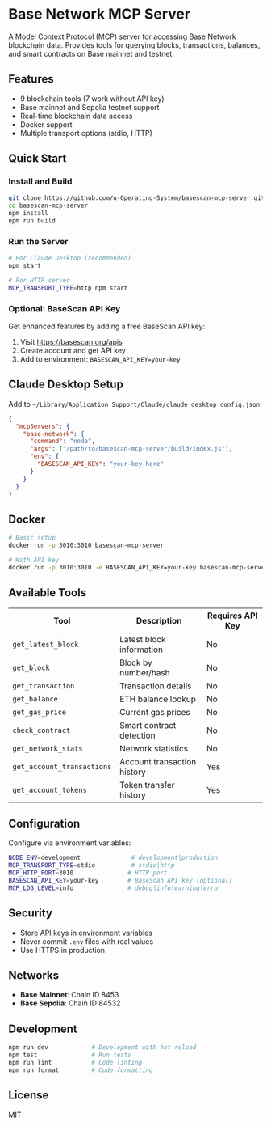 # Base Network MCP Server

A Model Context Protocol (MCP) server for accessing Base Network blockchain data. Provides tools for querying blocks, transactions, balances, and smart contracts on Base mainnet and testnet.

## Features

- 9 blockchain tools (7 work without API key)
- Base mainnet and Sepolia testnet support  
- Real-time blockchain data access
- Docker support
- Multiple transport options (stdio, HTTP)

## Quick Start

### Install and Build

```bash
git clone https://github.com/u-Operating-System/basescan-mcp-server.git
cd basescan-mcp-server
npm install
npm run build
```

### Run the Server

```bash
# For Claude Desktop (recommended)
npm start

# For HTTP server
MCP_TRANSPORT_TYPE=http npm start
```

### Optional: BaseScan API Key

Get enhanced features by adding a free BaseScan API key:

1. Visit https://basescan.org/apis
2. Create account and get API key
3. Add to environment: `BASESCAN_API_KEY=your-key`

## Claude Desktop Setup

Add to `~/Library/Application Support/Claude/claude_desktop_config.json`:

```json
{
  "mcpServers": {
    "base-network": {
      "command": "node",
      "args": ["/path/to/basescan-mcp-server/build/index.js"],
      "env": {
        "BASESCAN_API_KEY": "your-key-here"
      }
    }
  }
}
```

## Docker

```bash
# Basic setup
docker run -p 3010:3010 basescan-mcp-server

# With API key
docker run -p 3010:3010 -e BASESCAN_API_KEY=your-key basescan-mcp-server
```

## Available Tools

| Tool | Description | Requires API Key |
|------|-------------|------------------|
| `get_latest_block` | Latest block information | No |
| `get_block` | Block by number/hash | No |
| `get_transaction` | Transaction details | No |
| `get_balance` | ETH balance lookup | No |
| `get_gas_price` | Current gas prices | No |
| `check_contract` | Smart contract detection | No |
| `get_network_stats` | Network statistics | No |
| `get_account_transactions` | Account transaction history | Yes |
| `get_account_tokens` | Token transfer history | Yes |

## Configuration

Configure via environment variables:

```bash
NODE_ENV=development              # development|production
MCP_TRANSPORT_TYPE=stdio          # stdio|http
MCP_HTTP_PORT=3010               # HTTP port
BASESCAN_API_KEY=your-key        # BaseScan API key (optional)
MCP_LOG_LEVEL=info               # debug|info|warning|error
```

## Security

- Store API keys in environment variables
- Never commit `.env` files with real values
- Use HTTPS in production

## Networks

- **Base Mainnet**: Chain ID 8453
- **Base Sepolia**: Chain ID 84532

## Development

```bash
npm run dev            # Development with hot reload
npm test               # Run tests
npm run lint           # Code linting
npm run format         # Code formatting
```

## License

MIT 